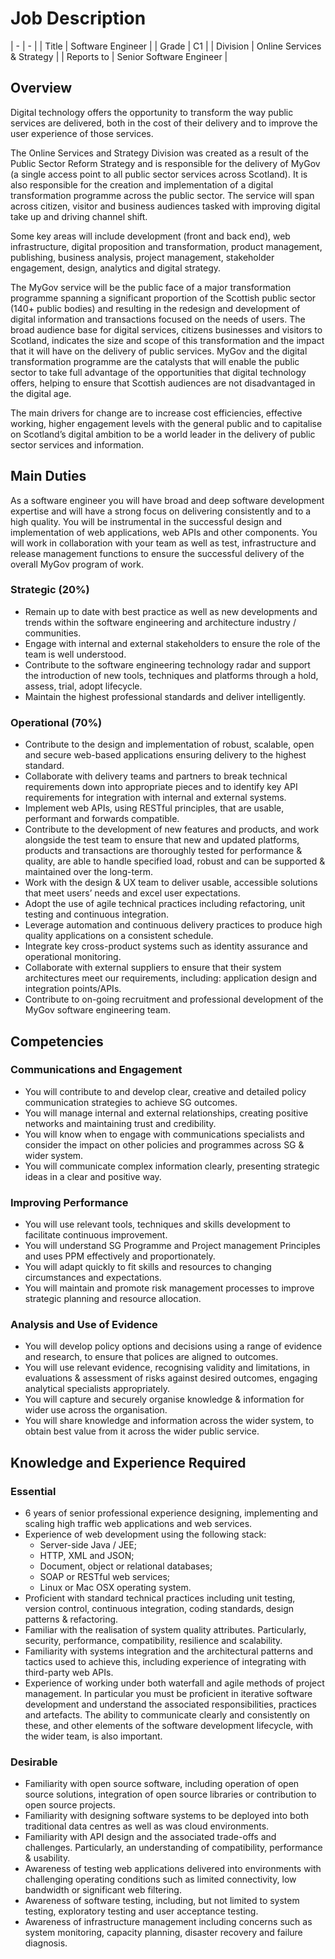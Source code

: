 # Job Description
| -          | -                          || Title      | Software Engineer          || Grade      | C1                         || Division   | Online Services & Strategy || Reports to | Senior Software Engineer   |

## Overview
Digital technology offers the opportunity to transform the way public services are delivered, both in the cost of their delivery and to improve the user experience of those services. The Online Services and Strategy Division was created as a result of the Public Sector Reform Strategy and is responsible for the delivery of MyGov (a single access point to all public sector services across Scotland).  It is also responsible for the creation and implementation of a digital transformation programme across the public sector.  The service will span across citizen, visitor and business audiences tasked with improving digital take up and driving channel shift.Some key areas will include development (front and back end), web infrastructure, digital proposition and transformation, product management, publishing, business analysis, project management, stakeholder engagement, design, analytics and digital strategy.The MyGov service will be the public face of a major transformation programme spanning a significant proportion of the Scottish public sector (140+ public bodies) and resulting in the redesign and development of digital information and transactions focused on the needs of users. The broad audience base for digital services, citizens businesses and visitors to Scotland, indicates the size and scope of this transformation and the impact that it will have on the delivery of public services.  MyGov and the digital transformation programme are the catalysts that will enable the public sector to take full advantage of the opportunities that digital technology offers, helping to ensure that Scottish audiences are not disadvantaged in the digital age.The main drivers for change are to increase cost efficiencies, effective working, higher engagement levels with the general public and to capitalise on Scotland’s digital ambition to be a world leader in the delivery of public sector services and information.

## Main Duties
As a software engineer you will have broad and deep software development expertise and will have a strong focus on delivering consistently and to a high quality. You will be instrumental in the successful design and implementation of web applications, web APIs and other components. You will work in collaboration with your team as well as test, infrastructure and release management functions to ensure the successful delivery of the overall MyGov program of work.### Strategic (20%)
* Remain up to date with best practice as well as new developments and trends within the software engineering and architecture industry / communities.* Engage with internal and external stakeholders to ensure the role of the team is well understood.* Contribute to the software engineering technology radar and support the introduction of new tools, techniques and platforms through a hold, assess, trial, adopt lifecycle.* Maintain the highest professional standards and deliver intelligently.
### Operational (70%)
* Contribute to the design and implementation of robust, scalable, open and secure web-based applications ensuring delivery to the highest standard.* Collaborate with delivery teams and partners to break technical requirements down into appropriate pieces and to identify key API requirements for integration with internal and external systems.* Implement web APIs, using RESTful principles, that are usable, performant and forwards compatible.* Contribute to the development of new features and products, and work alongside the test team to ensure that new and updated platforms, products and transactions are thoroughly tested for performance & quality, are able to handle specified load, robust and can be supported & maintained over the long-term.* Work with the design & UX team to deliver usable, accessible solutions that meet users’ needs and excel user expectations.* Adopt the use of agile technical practices including refactoring, unit testing and continuous integration.* Leverage automation and continuous delivery practices to produce high quality applications on a consistent schedule.* Integrate key cross-product systems such as identity assurance and operational monitoring.* Collaborate with external suppliers to ensure that their system architectures meet our requirements, including: application design and integration points/APIs.* Contribute to on-going recruitment and professional development of the MyGov software engineering team.## Competencies
### Communications and Engagement
* You will contribute to and develop clear, creative and detailed policy communication strategies to achieve SG outcomes.* You will manage internal and external relationships, creating positive networks and maintaining trust and credibility.* You will know when to engage with communications specialists and consider the impact on other policies and programmes across SG & wider system.* You will communicate complex information clearly, presenting strategic ideas in a clear and positive way.### Improving Performance
* You will use relevant tools, techniques and skills development to facilitate continuous improvement.* You will understand SG Programme and Project management Principles and uses PPM effectively and proportionately.* You will adapt quickly to fit skills and resources to changing circumstances and expectations.* You will maintain and promote risk management processes to improve strategic planning and resource allocation.### Analysis and Use of Evidence
* You will develop policy options and decisions using a range of evidence and research, to ensure that polices are aligned to outcomes.* You will use relevant evidence, recognising validity and limitations, in evaluations & assessment of risks against desired outcomes, engaging analytical specialists appropriately.* You will capture and securely organise knowledge & information for wider use across the organisation.* You will share knowledge and information across the wider system, to obtain best value from it across the wider public service.## Knowledge and Experience Required
### Essential
* 6 years of senior professional experience designing, implementing and scaling high traffic web applications and web services.* Experience of web development using the following stack:    * Server-side Java / JEE;    * HTTP, XML and JSON;    * Document, object or relational databases;    * SOAP or RESTful web services;    * Linux or Mac OSX operating system.
* Proficient with standard technical practices including unit testing, version control, continuous integration, coding standards, design patterns & refactoring.* Familiar with the realisation of system quality attributes. Particularly, security, performance, compatibility, resilience and scalability.* Familiarity with systems integration and the architectural patterns and tactics used to achieve this, including experience of integrating with third-party web APIs.* Experience of working under both waterfall and agile methods of project management. In particular you must be proficient in iterative software development and understand the associated responsibilities, practices and artefacts. The ability to communicate clearly and consistently on these, and other elements of the software development lifecycle, with the wider team, is also important.### Desirable

* Familiarity with open source software, including operation of open source solutions, integration of open source libraries or contribution to open source projects.* Familiarity with designing software systems to be deployed into both traditional data centres as well as was cloud environments.* Familiarity with API design and the associated trade-offs and challenges. Particularly, an understanding of compatibility, performance & usability.* Awareness of testing web applications delivered into environments with challenging operating conditions such as limited connectivity, low bandwidth or significant web filtering.* Awareness of software testing, including, but not limited to system testing, exploratory testing and user acceptance testing.* Awareness of infrastructure management including concerns such as system monitoring, capacity planning, disaster recovery and failure diagnosis.
